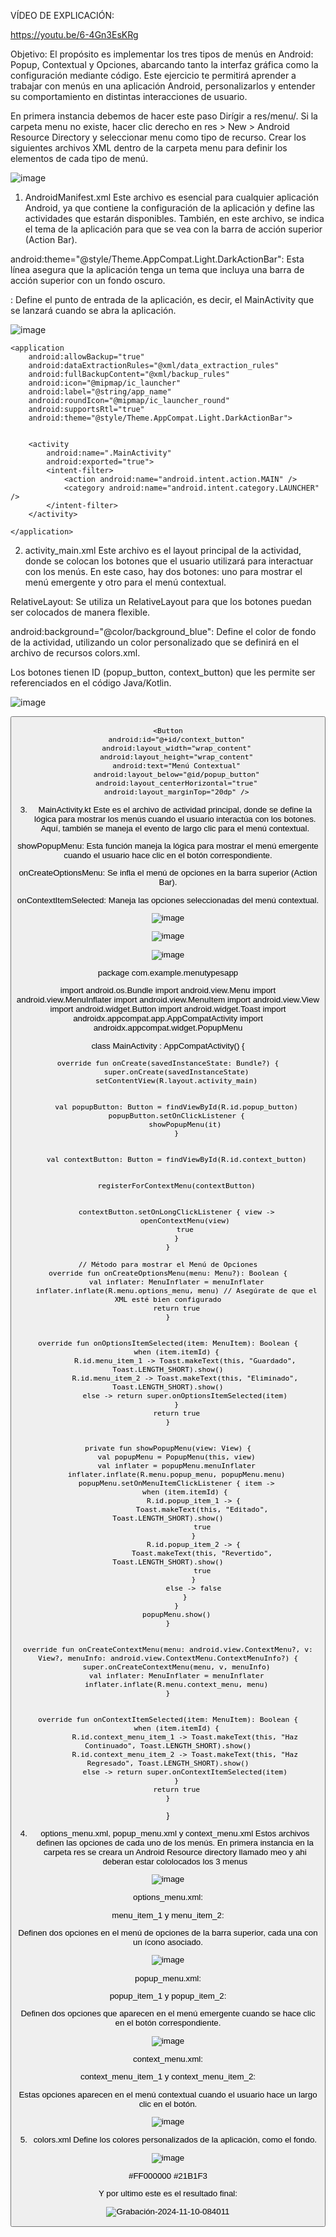 VÍDEO DE EXPLICACIÓN:

https://youtu.be/6-4Gn3EsKRg


Objetivo: El propósito es implementar los tres tipos de menús en Android: Popup, Contextual y Opciones, 
abarcando tanto la interfaz gráfica como la configuración mediante código. 
Este ejercicio te permitirá aprender a trabajar con menús en una aplicación Android, personalizarlos y 
entender su comportamiento en distintas interacciones de usuario.

En primera instancia debemos de hacer este paso
Dirígir a res/menu/. Si la carpeta menu no existe, hacer clic derecho en res > New > Android Resource Directory y 
seleccionar menu como tipo de recurso.
Crear los siguientes archivos XML dentro de la carpeta menu para definir los elementos de cada tipo de menú.


![image](https://github.com/user-attachments/assets/8fdbb970-736a-418f-9e22-f3327fbfadb9)


1. AndroidManifest.xml
Este archivo es esencial para cualquier aplicación Android, ya que contiene la configuración de la aplicación y
define las actividades que estarán disponibles.
También, en este archivo, se indica el tema de la aplicación para que se vea con la barra de acción superior (Action Bar).

android:theme="@style/Theme.AppCompat.Light.DarkActionBar": 
Esta línea asegura que la aplicación tenga un tema que incluya una barra de acción superior con un fondo oscuro.

<intent-filter>: Define el punto de entrada de la aplicación, es decir, el MainActivity que se lanzará cuando se abra la aplicación.


![image](https://github.com/user-attachments/assets/96efa5ee-6814-4d58-ab23-e28becdd1083)



<?xml version="1.0" encoding="utf-8"?>
<manifest xmlns:android="http://schemas.android.com/apk/res/android"
    xmlns:tools="http://schemas.android.com/tools"
    package="com.example.menutypesapp">

    <application
        android:allowBackup="true"
        android:dataExtractionRules="@xml/data_extraction_rules"
        android:fullBackupContent="@xml/backup_rules"
        android:icon="@mipmap/ic_launcher"
        android:label="@string/app_name"
        android:roundIcon="@mipmap/ic_launcher_round"
        android:supportsRtl="true"
        android:theme="@style/Theme.AppCompat.Light.DarkActionBar">


        <activity
            android:name=".MainActivity"
            android:exported="true">
            <intent-filter>
                <action android:name="android.intent.action.MAIN" />
                <category android:name="android.intent.category.LAUNCHER" />
            </intent-filter>
        </activity>

    </application>

</manifest>



2. activity_main.xml
Este archivo es el layout principal de la actividad, donde se colocan los botones que el usuario utilizará para interactuar con los menús.
En este caso, hay dos botones: uno para mostrar el menú emergente y otro para el menú contextual.

RelativeLayout: Se utiliza un RelativeLayout para que los botones puedan ser colocados de manera flexible.

android:background="@color/background_blue": Define el color de fondo de la actividad, utilizando un color 
personalizado que se definirá en el archivo de recursos colors.xml.

Los botones tienen ID (popup_button, context_button) que les permite ser referenciados en el código Java/Kotlin.


![image](https://github.com/user-attachments/assets/482b9711-9e17-4de2-8192-906f4a1d28e7)


<?xml version="1.0" encoding="utf-8"?>
<RelativeLayout xmlns:android="http://schemas.android.com/apk/res/android"
    android:layout_width="match_parent"
    android:layout_height="match_parent"
    android:background="@color/background_blue">
    <Button
        android:id="@+id/popup_button"
        android:layout_width="wrap_content"
        android:layout_height="wrap_content"
        android:text="Menú Popup"
        android:layout_centerInParent="true" />

    <Button
        android:id="@+id/context_button"
        android:layout_width="wrap_content"
        android:layout_height="wrap_content"
        android:text="Menú Contextual"
        android:layout_below="@id/popup_button"
        android:layout_centerHorizontal="true"
        android:layout_marginTop="20dp" />

</RelativeLayout>





3. MainActivity.kt
Este es el archivo de actividad principal, donde se define la lógica para mostrar los menús cuando el usuario interactúa con los botones. 
Aquí, también se maneja el evento de largo clic para el menú contextual.

showPopupMenu: Esta función maneja la lógica para mostrar el menú emergente cuando 
el usuario hace clic en el botón correspondiente.

onCreateOptionsMenu: Se infla el menú de opciones en la barra superior (Action Bar).

onContextItemSelected: Maneja las opciones seleccionadas del menú contextual.


![image](https://github.com/user-attachments/assets/b2ca1f1e-1aa4-432a-9434-5f41b38dc487)

![image](https://github.com/user-attachments/assets/e9a972d8-e824-4c18-829e-7bc0f85c208b)

![image](https://github.com/user-attachments/assets/14e8099d-bd47-4987-a6f1-e4c301133d47)


package com.example.menutypesapp

import android.os.Bundle
import android.view.Menu
import android.view.MenuInflater
import android.view.MenuItem
import android.view.View
import android.widget.Button
import android.widget.Toast
import androidx.appcompat.app.AppCompatActivity
import androidx.appcompat.widget.PopupMenu

class MainActivity : AppCompatActivity() {

    override fun onCreate(savedInstanceState: Bundle?) {
        super.onCreate(savedInstanceState)
        setContentView(R.layout.activity_main)


        val popupButton: Button = findViewById(R.id.popup_button)
        popupButton.setOnClickListener {
            showPopupMenu(it)
        }


        val contextButton: Button = findViewById(R.id.context_button)


        registerForContextMenu(contextButton)


        contextButton.setOnLongClickListener { view ->
            openContextMenu(view)
            true
        }
    }

    // Método para mostrar el Menú de Opciones
    override fun onCreateOptionsMenu(menu: Menu?): Boolean {
        val inflater: MenuInflater = menuInflater
        inflater.inflate(R.menu.options_menu, menu) // Asegúrate de que el XML esté bien configurado
        return true
    }


    override fun onOptionsItemSelected(item: MenuItem): Boolean {
        when (item.itemId) {
            R.id.menu_item_1 -> Toast.makeText(this, "Guardado", Toast.LENGTH_SHORT).show()
            R.id.menu_item_2 -> Toast.makeText(this, "Eliminado", Toast.LENGTH_SHORT).show()
            else -> return super.onOptionsItemSelected(item)
        }
        return true
    }


    private fun showPopupMenu(view: View) {
        val popupMenu = PopupMenu(this, view)
        val inflater = popupMenu.menuInflater
        inflater.inflate(R.menu.popup_menu, popupMenu.menu)
        popupMenu.setOnMenuItemClickListener { item ->
            when (item.itemId) {
                R.id.popup_item_1 -> {
                    Toast.makeText(this, "Editado", Toast.LENGTH_SHORT).show()
                    true
                }
                R.id.popup_item_2 -> {
                    Toast.makeText(this, "Revertido", Toast.LENGTH_SHORT).show()
                    true
                }
                else -> false
            }
        }
        popupMenu.show()
    }


    override fun onCreateContextMenu(menu: android.view.ContextMenu?, v: View?, menuInfo: android.view.ContextMenu.ContextMenuInfo?) {
        super.onCreateContextMenu(menu, v, menuInfo)
        val inflater: MenuInflater = menuInflater
        inflater.inflate(R.menu.context_menu, menu)
    }

    
    override fun onContextItemSelected(item: MenuItem): Boolean {
        when (item.itemId) {
            R.id.context_menu_item_1 -> Toast.makeText(this, "Haz Continuado", Toast.LENGTH_SHORT).show()
            R.id.context_menu_item_2 -> Toast.makeText(this, "Haz Regresado", Toast.LENGTH_SHORT).show()
            else -> return super.onContextItemSelected(item)
        }
        return true
    }
}


4. options_menu.xml, popup_menu.xml y context_menu.xml
Estos archivos definen las opciones de cada uno de los menús.
En primera instancia en la carpeta res se creara un Android Resource directory llamado meo y ahi deberan estar cololocados los 3 menus

![image](https://github.com/user-attachments/assets/c10a7103-040b-4ec0-ac85-f3ea4d2da6d0)


options_menu.xml:

menu_item_1 y menu_item_2: 

Definen dos opciones en el menú de opciones de la barra superior, cada una con un ícono asociado.

![image](https://github.com/user-attachments/assets/cfcc417e-4b3f-4d2a-911e-edfa580cad19)


<menu xmlns:android="http://schemas.android.com/apk/res/android">
    <item
        android:id="@+id/menu_item_1"
        android:title="Guardar "
        android:icon="@drawable/ic_option_1" />
    <item
        android:id="@+id/menu_item_2"
        android:title="Eliminar "
        android:icon="@drawable/ic_option_2" />
</menu>


popup_menu.xml:

popup_item_1 y popup_item_2: 

Definen dos opciones que aparecen en el menú emergente cuando se hace clic en el botón correspondiente.

![image](https://github.com/user-attachments/assets/29b3c6bc-fcc0-419a-965e-1b854e10e848)


<menu xmlns:android="http://schemas.android.com/apk/res/android">
    <item
        android:id="@+id/popup_item_1"
        android:title="Editar"
        android:icon="@drawable/ic_popup_1" />
    <item
        android:id="@+id/popup_item_2"
        android:title="Deshacer"
        android:icon="@drawable/ic_popup_2" />
</menu>


context_menu.xml:

context_menu_item_1 y context_menu_item_2: 

Estas opciones aparecen en el menú contextual cuando el usuario hace un largo clic en el botón.

![image](https://github.com/user-attachments/assets/4422f719-90fd-4eeb-bf57-db0fcdd9cb74)



<?xml version="1.0" encoding="utf-8"?>
<menu xmlns:android="http://schemas.android.com/apk/res/android">
    <item
        android:id="@+id/context_menu_item_1"
        android:title="Continuar"
        android:icon="@drawable/ic_context_1" />
    <item
        android:id="@+id/context_menu_item_2"
        android:title="Regresar"
        android:icon="@drawable/ic_context_2" />
</menu>

5. colors.xml
Define los colores personalizados de la aplicación, como el fondo.

![image](https://github.com/user-attachments/assets/803edb32-a865-43b3-b627-044acd04ff52)


<?xml version="1.0" encoding="utf-8"?>
<resources>
    <color name="black">#FF000000</color>
    <color name="background_blue">#21B1F3</color>
</resources>



Y por ultimo este es el resultado final: 



![Grabación-2024-11-10-084011](https://github.com/user-attachments/assets/29d5dcec-ff47-4321-91c5-6a620c365257)

